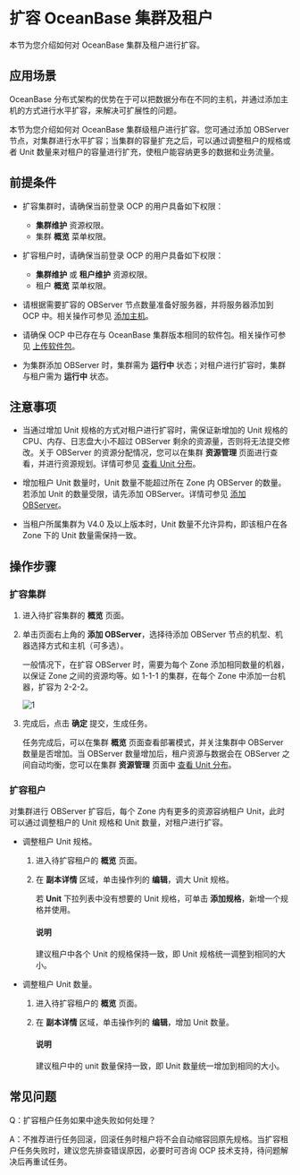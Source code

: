 # 扩容 OceanBase 集群及租户

本节为您介绍如何对 OceanBase 集群及租户进行扩容。

## 应用场景

OceanBase 分布式架构的优势在于可以把数据分布在不同的主机，并通过添加主机的方式进行水平扩容，来解决可扩展性的问题。

本节为您介绍如何对 OceanBase 集群级租户进行扩容。您可通过添加 OBServer 节点，对集群进行水平扩容；当集群的容量扩充之后，可以通过调整租户的规格或者 Unit 数量来对租户的容量进行扩充，使租户能容纳更多的数据和业务流量。

## 前提条件

* 扩容集群时，请确保当前登录 OCP 的用户具备如下权限：

  * **集群维护** 资源权限。
  * 集群 **概览** 菜单权限。

* 扩容租户时，请确保当前登录 OCP 的用户具备如下权限：

  * **集群维护** 或 **租户维护** 资源权限。
  * 租户 **概览** 菜单权限。

* 请根据需要扩容的 OBServer 节点数量准备好服务器，并将服务器添加到 OCP 中。相关操作可参见 [添加主机](../850.host-features/200.add-a-host.md)。

* 请确保 OCP 中已存在与 OceanBase 集群版本相同的软件包。相关操作可参见 [上传软件包](../1500.manage-software-packages/100.upload-a-software-package.md)。

* 为集群添加 OBServer 时，集群需为 **运行中** 状态；对租户进行扩容时，集群与租户需为 **运行中** 状态。

## 注意事项

* 当通过增加 Unit 规格的方式对租户进行扩容时，需保证新增加的 Unit 规格的 CPU、内存、日志盘大小不超过 OBServer 剩余的资源量，否则将无法提交修改。关于 OBServer 的资源分配情况，您可以在集群 **资源管理** 页面进行查看，并进行资源规划。详情可参见 [查看 Unit 分布](../600.cluster-functions/1000.manage-cluster-resource/100.view-the-unit-distribution.md)。

* 增加租户 Unit 数量时，Unit 数量不能超过所在 Zone 内 OBServer 的数量。若添加 Unit 的数量受限，请先添加 OBServer。详情可参见 [添加 OBServer](../600.cluster-functions/600.manage-an-observer/100.add-an-observer.md)。

* 当租户所属集群为 V4.0 及以上版本时，Unit 数量不允许异构，即该租户在各 Zone 下的 Unit 数量需保持一致。

## 操作步骤

### 扩容集群

1. 进入待扩容集群的 **概览** 页面。

2. 单击页面右上角的 **添加 OBServer**，选择待添加 OBServer 节点的机型、机器选择方式和主机（可多选）。

    一般情况下，在扩容 OBServer 时，需要为每个 Zone 添加相同数量的机器，以保证 Zone 之间的资源均等。如 1-1-1 的集群，在每个 Zone 中添加一台机器，扩容为 2-2-2。

    ![1](https://obbusiness-private.oss-cn-shanghai.aliyuncs.com/doc/img/ocp/%E6%9C%80%E4%BD%B3%E5%AE%9E%E8%B7%B5/%E6%B7%BB%E5%8A%A0%20OBServer.png)

3. 完成后，点击 **确定** 提交，生成任务。

    任务完成后，可以在集群 **概览** 页面查看部署模式，并关注集群中 OBServer 数量是否增加。当 OBServer 数量增加后，租户资源与数据会在 OBServer 之间自动均衡，您可以在集群 **资源管理** 页面中 [查看 Unit 分布](../600.cluster-functions/1000.manage-cluster-resource/100.view-the-unit-distribution.md)。

### 扩容租户

对集群进行 OBServer 扩容后，每个 Zone 内有更多的资源容纳租户 Unit，此时可以通过调整租户的 Unit 规格和 Unit 数量，对租户进行扩容。

* 调整租户 Unit 规格。

  1. 进入待扩容租户的 **概览** 页面。

  2. 在 **副本详情** 区域，单击操作列的 **编辑**，调大 Unit 规格。

        若 **Unit** 下拉列表中没有想要的 Unit 规格，可单击 **添加规格**，新增一个规格并使用。

        <main id="notice" type='explain'>
        <h4>说明</h4>
        <p>建议租户中各个 Unit 的规格保持一致，即 Unit 规格统一调整到相同的大小。</p>
        </main>

* 调整租户 Unit 数量。

    1. 进入待扩容租户的 **概览** 页面。

    2. 在 **副本详情** 区域，单击操作列的 **编辑**，增加 Unit 数量。

        <main id="notice" type='explain'>
        <h4>说明</h4>
        <p>建议租户中的 unit 数量保持一致，即 Unit 数量统一增加到相同的大小。</p>
        </main>

## 常见问题

Q：扩容租户任务如果中途失败如何处理？

A：不推荐进行任务回滚，回滚任务时租户将不会自动缩容回原先规格。当扩容租户任务失败时，建议您先排查错误原因，必要时可咨询 OCP 技术支持，待问题解决后再重试任务。
